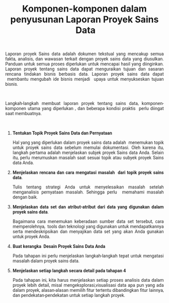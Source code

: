 <h1 style="text-align:center;"><strong>Komponen-komponen dalam penyusunan Laporan Proyek Sains &nbsp;Data</strong></h1>
<p>&nbsp;</p>
<p style="text-align:justify;"><span style="color:rgb(37,37,37);font-family:Roboto, arial, sans-serif;"><span style="-webkit-text-stroke-width:0px;display:inline !important;float:none;font-style:normal;font-variant-caps:normal;font-variant-ligatures:normal;font-weight:400;letter-spacing:normal;orphans:2;text-align:start;text-decoration-color:initial;text-decoration-style:initial;text-decoration-thickness:initial;text-indent:0px;text-transform:none;white-space:normal;widows:2;word-spacing:0px;">Laporan proyek Sains data adalah dokumen tekstual yang mencakup semua fakta, analisis, dan wawasan terkait dengan proyek sains data yang diusulkan. Panduan untuk semua proses diperlukan untuk mencapai hasil yang diinginkan. Laporan proyek tentang sains data dapat menguraikan tujuan dan sasaran rencana tindakan bisnis berbasis data. Laporan proyek sains data dapat &nbsp;membantu mengubah ide bisnis menjadi &nbsp;upaya untuk menyukseskan tujuan bisnis.</span></span></p>
<p style="text-align:justify;">&nbsp;</p>
<p style="text-align:justify;"><span style="color:rgb(37,37,37);font-family:Roboto, arial, sans-serif;"><span style="-webkit-text-stroke-width:0px;display:inline !important;float:none;font-style:normal;font-variant-caps:normal;font-variant-ligatures:normal;font-weight:400;letter-spacing:normal;orphans:2;text-align:start;text-decoration-color:initial;text-decoration-style:initial;text-decoration-thickness:initial;text-indent:0px;text-transform:none;white-space:normal;widows:2;word-spacing:0px;">Langkah-langkah membuat laporan proyek tentang sains data, komponen-komponen utama yang diperlukan , dan beberapa kondisi praktis &nbsp;perlu diingat saat membuatnya.&nbsp;</span></span></p>
<p style="text-align:justify;">&nbsp;</p>
<ol style="list-style-type:decimal;">
    <li>
        <p style="text-align:justify;"><span style="color:rgb(37,37,37);font-family:Roboto, arial, sans-serif;"><span style="-webkit-text-stroke-width:0px;display:inline !important;float:none;font-style:normal;font-variant-caps:normal;font-variant-ligatures:normal;font-weight:400;letter-spacing:normal;orphans:2;text-align:start;text-decoration-color:initial;text-decoration-style:initial;text-decoration-thickness:initial;text-indent:0px;text-transform:none;white-space:normal;widows:2;word-spacing:0px;"><strong>Tentukan Topik Proyek Sains Data dan Pernyataan&nbsp;</strong></span></span></p>
        <p style="text-align:justify;"><span style="color:rgb(37,37,37);font-family:Roboto, arial, sans-serif;"><span style="-webkit-text-stroke-width:0px;display:inline !important;float:none;font-style:normal;font-variant-caps:normal;font-variant-ligatures:normal;font-weight:400;letter-spacing:normal;orphans:2;text-align:start;text-decoration-color:initial;text-decoration-style:initial;text-decoration-thickness:initial;text-indent:0px;text-transform:none;white-space:normal;widows:2;word-spacing:0px;">Hal yang yang diperlukan dalam proyek sains data adalah &nbsp;menemukan topik untuk proyek sains data sebelum memulai dokumentasi. Oleh karena itu, langkah pertama adalah menjelaskan subjek proyek Sains data Anda. Selain itu, perlu merumuskan masalah saat sesuai topik atau subyek proyek Sains data Anda.</span></span></p>
    </li>
    <li>
        <p style="text-align:justify;"><span style="color:rgb(37,37,37);font-family:Roboto, arial, sans-serif;"><span style="-webkit-text-stroke-width:0px;display:inline !important;float:none;font-style:normal;font-variant-caps:normal;font-variant-ligatures:normal;font-weight:400;letter-spacing:normal;orphans:2;text-align:start;text-decoration-color:initial;text-decoration-style:initial;text-decoration-thickness:initial;text-indent:0px;text-transform:none;white-space:normal;widows:2;word-spacing:0px;"><strong>Menjelaskan rencana dan cara mengatasi masalah &nbsp;dari topik proyek sains data</strong>.&nbsp;</span></span></p>
        <p style="text-align:justify;"><span style="color:rgb(37,37,37);font-family:Roboto, arial, sans-serif;"><span style="-webkit-text-stroke-width:0px;display:inline !important;float:none;font-style:normal;font-variant-caps:normal;font-variant-ligatures:normal;font-weight:400;letter-spacing:normal;orphans:2;text-align:start;text-decoration-color:initial;text-decoration-style:initial;text-decoration-thickness:initial;text-indent:0px;text-transform:none;white-space:normal;widows:2;word-spacing:0px;">Tulis tentang strategi Anda untuk menyelesaikan masalah setelah menganalisis pernyataan masalah. Sehingga perlu &nbsp;memahami masalah dengan baik.&nbsp;</span></span></p>
    </li>
    <li>
        <p style="text-align:justify;"><span style="color:rgb(37,37,37);font-family:Roboto, arial, sans-serif;"><span style="-webkit-text-stroke-width:0px;display:inline !important;float:none;font-style:normal;font-variant-caps:normal;font-variant-ligatures:normal;font-weight:400;letter-spacing:normal;orphans:2;text-align:start;text-decoration-color:initial;text-decoration-style:initial;text-decoration-thickness:initial;text-indent:0px;text-transform:none;white-space:normal;widows:2;word-spacing:0px;"><strong>Menjelaskan data set dan atribut-atribut dari data yang digunakan dalam proyek sains data</strong>.&nbsp;</span></span></p>
        <p style="text-align:justify;"><span style="color:rgb(37,37,37);font-family:Roboto, arial, sans-serif;"><span style="-webkit-text-stroke-width:0px;display:inline !important;float:none;font-style:normal;font-variant-caps:normal;font-variant-ligatures:normal;font-weight:400;letter-spacing:normal;orphans:2;text-align:start;text-decoration-color:initial;text-decoration-style:initial;text-decoration-thickness:initial;text-indent:0px;text-transform:none;white-space:normal;widows:2;word-spacing:0px;">Bagaimana cara menemukan keberadaan sumber data set tersebut, cara memperolehnya, &nbsp;tools dan teknologi yang digunakan untuk mendapatkannya serta mendeskripsikan dan menyajikan data set yang akan Anda gunakan untuk proyek Anda.&nbsp;</span></span></p>
    </li>
    <li>
        <p style="text-align:justify;"><span style="color:rgb(37,37,37);font-family:Roboto, arial, sans-serif;"><span style="-webkit-text-stroke-width:0px;display:inline !important;float:none;font-style:normal;font-variant-caps:normal;font-variant-ligatures:normal;font-weight:400;letter-spacing:normal;orphans:2;text-align:start;text-decoration-color:initial;text-decoration-style:initial;text-decoration-thickness:initial;text-indent:0px;text-transform:none;white-space:normal;widows:2;word-spacing:0px;"><strong>Buat kerangka &nbsp;Desain Proyek Sains Data Anda</strong></span></span></p>
        <p style="text-align:justify;"><span style="color:rgb(37,37,37);font-family:Roboto, arial, sans-serif;"><span style="-webkit-text-stroke-width:0px;display:inline !important;float:none;font-style:normal;font-variant-caps:normal;font-variant-ligatures:normal;font-weight:400;letter-spacing:normal;orphans:2;text-align:start;text-decoration-color:initial;text-decoration-style:initial;text-decoration-thickness:initial;text-indent:0px;text-transform:none;white-space:normal;widows:2;word-spacing:0px;">Pada tahapan ini perlu menjelaskan langkah-langkah tepat untuk mengatasi masalah dalam proyek sains data.</span></span></p>
    </li>
    <li>
        <p style="text-align:justify;"><span style="color:rgb(37,37,37);font-family:Roboto, arial, sans-serif;"><span style="-webkit-text-stroke-width:0px;display:inline !important;float:none;font-style:normal;font-variant-caps:normal;font-variant-ligatures:normal;font-weight:400;letter-spacing:normal;orphans:2;text-align:start;text-decoration-color:initial;text-decoration-style:initial;text-decoration-thickness:initial;text-indent:0px;text-transform:none;white-space:normal;widows:2;word-spacing:0px;"><strong>Menjelaskan setiap langkah secara detail pada tahapan 4</strong>&nbsp;</span></span></p>
        <p style="text-align:justify;"><span style="color:rgb(37,37,37);font-family:Roboto, arial, sans-serif;"><span style="-webkit-text-stroke-width:0px;display:inline !important;float:none;font-style:normal;font-variant-caps:normal;font-variant-ligatures:normal;font-weight:400;letter-spacing:normal;orphans:2;text-align:start;text-decoration-color:initial;text-decoration-style:initial;text-decoration-thickness:initial;text-indent:0px;text-transform:none;white-space:normal;widows:2;word-spacing:0px;">Pada tahapan ini, kita harus menjelaskan setiap proses analisis data dalam proyek lebih detail, misal mengeksplorasi,visualisasi data apa pun yang ada dalam proyek, alasan-alasan memilih fitur tertentu dibandingkan fitur lainnya, dan pendekatan-pendekatan untuk setiap langkah proyek.</span></span></p>
    </li>
</ol>
<p>&nbsp;</p>
<p>&nbsp;</p>
